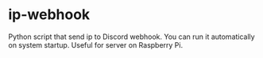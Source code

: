 # ip-webhook
Python script that send ip to Discord webhook. You can run it automatically on system startup. Useful for server on Raspberry Pi.
